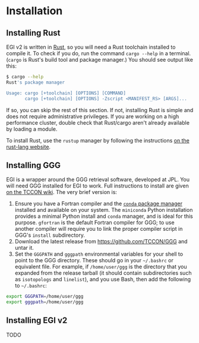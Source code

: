 # Installation

## Installing Rust

EGI v2 is written in [Rust](https://www.rust-lang.org/), so you will need a Rust toolchain installed to compile it.
To check if you do, run the command `cargo --help` in a terminal.
(`cargo` is Rust's build tool and package manager.)
You should see output like this:

```bash
$ cargo --help
Rust's package manager

Usage: cargo [+toolchain] [OPTIONS] [COMMAND]
       cargo [+toolchain] [OPTIONS] -Zscript <MANIFEST_RS> [ARGS]...
```

If so, you can skip the rest of this section.
If not, installing Rust is simple and does not require administrative privileges.
If you are working on a high performance cluster, double check that Rust/cargo aren't already available by loading a module.

To install Rust, use the `rustup` manager by following the instructions [on the rust-lang website](https://www.rust-lang.org/tools/install).

## Installing GGG

EGI is a wrapper around the GGG retrieval software, developed at JPL.
You will need GGG installed for EGI to work.
Full instructions to install are given [on the TCCON wiki](https://tccon-wiki.caltech.edu/Main/GGG2020ReleaseNotes).
The very brief version is:

1. Ensure you have a Fortran compiler and the [`conda` package manager](https://www.anaconda.com/download/) installed and available on your system.
   The `miniconda` Python installation provides a minimal Python install and `conda` manager, and is ideal for this purpose.
   `gfortran` is the default Fortran compiler for GGG; to use another compiler will require you to link the proper compiler script in GGG's `install` subdirectory.
2. Download the latest release from https://github.com/TCCON/GGG and untar it.
3. Set the `GGGPATH` and `gggpath` environmental variables for your shell to point to the GGG directory.
   These should go in your `~/.bashrc` or equivalent file.
   For example, if `/home/user/ggg` is the directory that you expanded from the release tarball (it should contain subdirectories such as `isotopologs` and `linelist`),
   and you use Bash, then add the following to `~/.bashrc`:

```bash
export GGGPATH=/home/user/ggg
export gggpath=/home/user/ggg
```

## Installing EGI v2

TODO